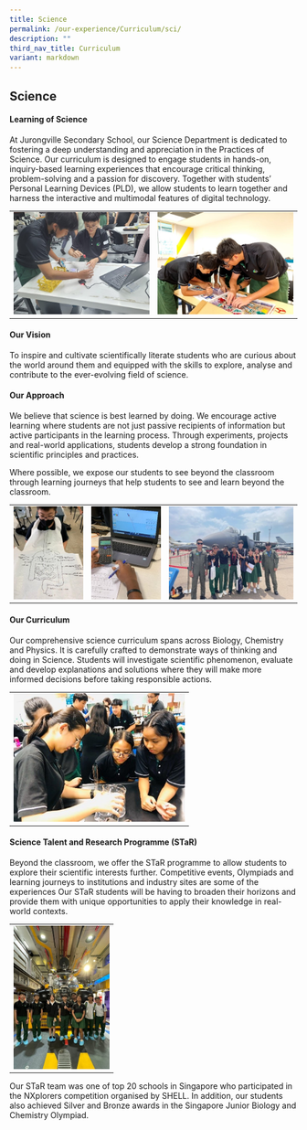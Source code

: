 ```yaml
---
title: Science
permalink: /our-experience/Curriculum/sci/
description: ""
third_nav_title: Curriculum
variant: markdown
---
```

## Science

#### Learning of Science
At Jurongville Secondary School, our Science Department is dedicated to fostering a deep understanding and appreciation in the Practices of Science. Our curriculum is designed to engage students in hands-on, inquiry-based learning experiences that encourage critical thinking, problem-solving and a passion for discovery. Together with students’ Personal Learning Devices (PLD), we allow students to learn together and harness the interactive and multimodal features of digital technology.
<table>
	<tbody><tr><td><img style="width:300px" src="/images/2024_SC_P1.jpg"></td><td><img style="width:300px" src="/images/2024_SC_P2.jpg"></td>
	</tr>
</tbody></table>

#### Our Vision
To inspire and cultivate scientifically literate students who are curious about the world around them and equipped with the skills to explore, analyse and contribute to the ever-evolving field of science.

#### Our Approach
We believe that science is best learned by doing. We encourage active learning where students are not just passive recipients of information but active participants in the learning process. Through experiments, projects and real-world applications, students develop a strong foundation in scientific principles and practices.

Where possible, we expose our students to see beyond the classroom through learning journeys that help students to see and learn beyond the classroom. 
<table>
	<tbody><tr><td><img style="width:168px" src="/images/2024_SC_P3.jpg"></td><td><img style="width:168px" src="/images/2024_SC_P4.jpg"></td><td><img style="width:300px" src="/images/2024_SC_P5.jpg"></td>
	</tr>
</tbody></table>

#### Our Curriculum
Our comprehensive science curriculum spans across Biology, Chemistry and Physics. It is carefully crafted to demonstrate ways of thinking and doing in Science. Students will investigate scientific phenomenon, evaluate and develop explanations and solutions where they will make more informed decisions before taking responsible actions.
<table>
	<tbody><tr><td><img style="width:300px" src="/images/2024_SC_P6.jpg"></td>
	</tr>
</tbody></table>

#### Science Talent and Research Programme (STaR)
Beyond the classroom, we offer the STaR programme to allow students to explore their scientific interests further. Competitive events, Olympiads and learning journeys to institutions and industry sites are some of the experiences Our STaR students will be having to broaden their horizons and provide them with unique opportunities to apply their knowledge in real-world contexts.
<table>
	<tbody><tr><td><img style="width:168px" src="/images/2024_SC_P7.jpg"></td>
	</tr>
</tbody></table>
Our STaR team was one of top 20 schools in Singapore who participated in the NXplorers competition organised by SHELL. In addition, our students also achieved Silver and Bronze awards in the Singapore Junior Biology and Chemistry Olympiad.